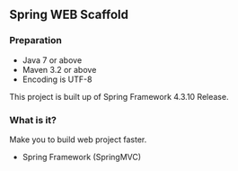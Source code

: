 ## Spring WEB Scaffold
### Preparation
+ Java 7 or above
+ Maven 3.2 or above
+ Encoding is UTF-8

This project is built up of Spring Framework 4.3.10 Release.

### What is it?
Make you to build web project faster.
+ Spring Framework (SpringMVC)